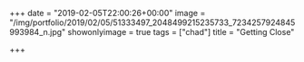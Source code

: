+++
date = "2019-02-05T22:00:26+00:00"
image = "/img/portfolio/2019/02/05/51333497_2048499215235733_7234257924845993984_n.jpg"
showonlyimage = true
tags = ["chad"]
title = "Getting Close"

+++
